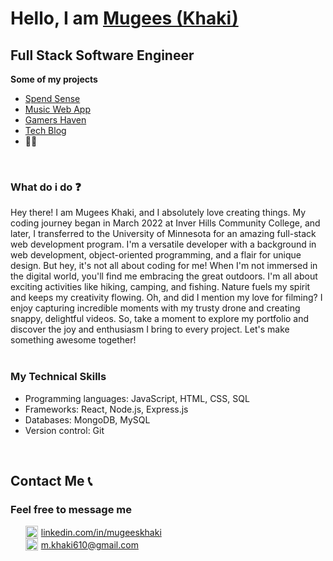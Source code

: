 <h1>Hello, I am <a href="https://www.linkedin.com/in/mugeeskhaki/">Mugees (Khaki)</a></h1>
<h2 style="font-weight: bold;">Full Stack Software Engineer</h2>
<div>
  <summary style="font-weight: bold;">Some of my projects</summary>
  <ul>
    <li><a href="https://github.com/christopher211/money-tracker">Spend Sense</a></li>
    <li><a href="https://github.com/zachshouts/music-web-app">Music Web App</a></li>
    <li><a href="https://github.com/christopherrclark/gaming-blog">Gamers Haven</a></li>
    <li><a href="https://github.com/begin0071/tech-blog">Tech Blog</a></li>
    <li>🧑‍💻</li>
  </ul>
 
</div>
<br />
<div>
  <h3 style="font-weight: bold;">What do i do ❓</h3>
  Hey there! I am Mugees Khaki, and I absolutely love creating things. My coding journey began in March 2022 at Inver Hills Community College, and later, I transferred to the University of Minnesota for an amazing full-stack web development program. I'm a versatile developer with a background in web development, object-oriented programming, and a flair for unique design. But hey, it's not all about coding for me! When I'm not immersed in the digital world, you'll find me embracing the great outdoors. I'm all about exciting activities like hiking, camping, and fishing. Nature fuels my spirit and keeps my creativity flowing. Oh, and did I mention my love for filming? I enjoy capturing incredible moments with my trusty drone and creating snappy, delightful videos. So, take a moment to explore my portfolio and discover the joy and enthusiasm I bring to every project. Let's make something awesome together!<br>
</div>
<br />
<div>
  <h3 style="font-weight: bold;">My Technical Skills </h3>
  <ul>
    <li>
Programming languages: JavaScript, HTML, CSS, SQL</li>
    <li>Frameworks: React, Node.js, Express.js</li>
     <li>Databases: MongoDB, MySQL</li>
      <li>Version control: Git</li>
  </ul>
</div>
<br />
<h2 style="font-weight: bold;">Contact Me 📞</h2>
<div>
  <h3 style="font-weight: bold;">Feel free to message me</h3>
  <ul style="list-style-type: none">
    <div style="display: flex; align-items: center;">
      <img style="width: 20px; margin-right: 5px" src="./icons/linkedin.png" />
      <span>
        <a href="https://www.linkedin.com/in/mugeeskhaki/">linkedin.com/in/mugeeskhaki</a>
      <span>
    </div>
    <div style="display: flex; align-items: center;">
      <img style="width: 20px; margin-right: 5px" src="./icons/gmail.png" />
      <span>
        <a href="mailto:m.khaki610@gmail.com">m.khaki610@gmail.com</a>
      <span>
    </div>
  </ul>
</div>

